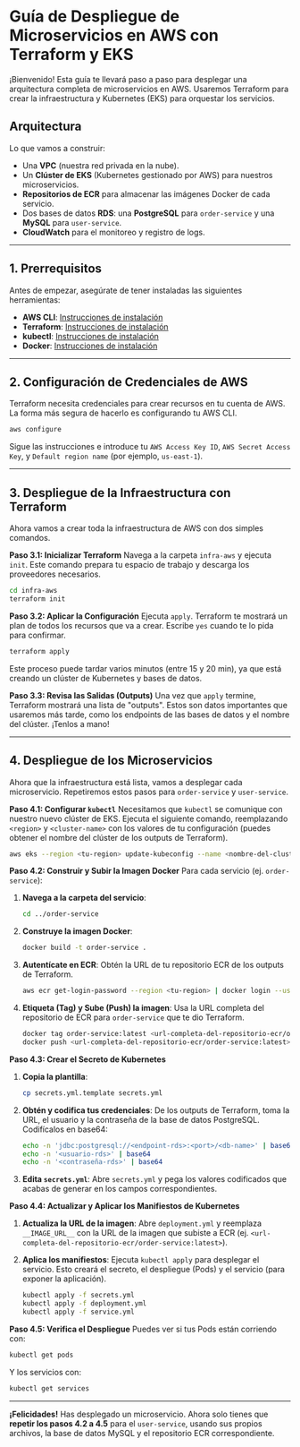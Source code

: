 # Guía de Despliegue de Microservicios en AWS con Terraform y EKS

¡Bienvenido! Esta guía te llevará paso a paso para desplegar una arquitectura completa de microservicios en AWS. Usaremos Terraform para crear la infraestructura y Kubernetes (EKS) para orquestar los servicios.

## Arquitectura

Lo que vamos a construir:
- Una **VPC** (nuestra red privada en la nube).
- Un **Clúster de EKS** (Kubernetes gestionado por AWS) para nuestros microservicios.
- **Repositorios de ECR** para almacenar las imágenes Docker de cada servicio.
- Dos bases de datos **RDS**: una **PostgreSQL** para `order-service` y una **MySQL** para `user-service`.
- **CloudWatch** para el monitoreo y registro de logs.

---

## 1. Prerrequisitos

Antes de empezar, asegúrate de tener instaladas las siguientes herramientas:

- **AWS CLI**: [Instrucciones de instalación](https://docs.aws.amazon.com/cli/latest/userguide/cli-chap-install.html)
- **Terraform**: [Instrucciones de instalación](https://learn.hashicorp.com/tutorials/terraform/install-cli)
- **kubectl**: [Instrucciones de instalación](https://kubernetes.io/docs/tasks/tools/install-kubectl/)
- **Docker**: [Instrucciones de instalación](https://docs.docker.com/get-docker/)

---

## 2. Configuración de Credenciales de AWS

Terraform necesita credenciales para crear recursos en tu cuenta de AWS. La forma más segura de hacerlo es configurando tu AWS CLI.

```bash
aws configure
```

Sigue las instrucciones e introduce tu `AWS Access Key ID`, `AWS Secret Access Key`, y `Default region name` (por ejemplo, `us-east-1`).

---

## 3. Despliegue de la Infraestructura con Terraform

Ahora vamos a crear toda la infraestructura de AWS con dos simples comandos.

**Paso 3.1: Inicializar Terraform**
Navega a la carpeta `infra-aws` y ejecuta `init`. Este comando prepara tu espacio de trabajo y descarga los proveedores necesarios.

```bash
cd infra-aws
terraform init
```

**Paso 3.2: Aplicar la Configuración**
Ejecuta `apply`. Terraform te mostrará un plan de todos los recursos que va a crear. Escribe `yes` cuando te lo pida para confirmar.

```bash
terraform apply
```

Este proceso puede tardar varios minutos (entre 15 y 20 min), ya que está creando un clúster de Kubernetes y bases de datos.

**Paso 3.3: Revisa las Salidas (Outputs)**
Una vez que `apply` termine, Terraform mostrará una lista de "outputs". Estos son datos importantes que usaremos más tarde, como los endpoints de las bases de datos y el nombre del clúster. ¡Tenlos a mano!

---

## 4. Despliegue de los Microservicios

Ahora que la infraestructura está lista, vamos a desplegar cada microservicio. Repetiremos estos pasos para `order-service` y `user-service`.

**Paso 4.1: Configurar `kubectl`**
Necesitamos que `kubectl` se comunique con nuestro nuevo clúster de EKS. Ejecuta el siguiente comando, reemplazando `<region>` y `<cluster-name>` con los valores de tu configuración (puedes obtener el nombre del clúster de los outputs de Terraform).

```bash
aws eks --region <tu-region> update-kubeconfig --name <nombre-del-cluster-eks>
```

**Paso 4.2: Construir y Subir la Imagen Docker**
Para cada servicio (ej. `order-service`):

1.  **Navega a la carpeta del servicio**:
    ```bash
    cd ../order-service
    ```

2.  **Construye la imagen Docker**:
    ```bash
    docker build -t order-service .
    ```

3.  **Autentícate en ECR**:
    Obtén la URL de tu repositorio ECR de los outputs de Terraform.
    ```bash
    aws ecr get-login-password --region <tu-region> | docker login --username AWS --password-stdin <url-del-repositorio-ecr-sin-el-nombre-del-servicio>
    ```

4.  **Etiqueta (Tag) y Sube (Push) la imagen**:
    Usa la URL completa del repositorio de ECR para `order-service` que te dio Terraform.
    ```bash
    docker tag order-service:latest <url-completa-del-repositorio-ecr/order-service:latest>
    docker push <url-completa-del-repositorio-ecr/order-service:latest>
    ```

**Paso 4.3: Crear el Secreto de Kubernetes**

1.  **Copia la plantilla**:
    ```bash
    cp secrets.yml.template secrets.yml
    ```

2.  **Obtén y codifica tus credenciales**:
    De los outputs de Terraform, toma la URL, el usuario y la contraseña de la base de datos PostgreSQL. Codifícalos en base64:
    ```bash
    echo -n 'jdbc:postgresql://<endpoint-rds>:<port>/<db-name>' | base64
    echo -n '<usuario-rds>' | base64
    echo -n '<contraseña-rds>' | base64
    ```

3.  **Edita `secrets.yml`**:
    Abre `secrets.yml` y pega los valores codificados que acabas de generar en los campos correspondientes.

**Paso 4.4: Actualizar y Aplicar los Manifiestos de Kubernetes**

1.  **Actualiza la URL de la imagen**:
    Abre `deployment.yml` y reemplaza `__IMAGE_URL__` con la URL de la imagen que subiste a ECR (ej. `<url-completa-del-repositorio-ecr/order-service:latest>`).

2.  **Aplica los manifiestos**:
    Ejecuta `kubectl apply` para desplegar el servicio. Esto creará el secreto, el despliegue (Pods) y el servicio (para exponer la aplicación).
    ```bash
    kubectl apply -f secrets.yml
    kubectl apply -f deployment.yml
    kubectl apply -f service.yml
    ```

**Paso 4.5: Verifica el Despliegue**
Puedes ver si tus Pods están corriendo con:
```bash
kubectl get pods
```
Y los servicios con:
```bash
kubectl get services
```

---

**¡Felicidades!** Has desplegado un microservicio. Ahora solo tienes que **repetir los pasos 4.2 a 4.5** para el `user-service`, usando sus propios archivos, la base de datos MySQL y el repositorio ECR correspondiente.

